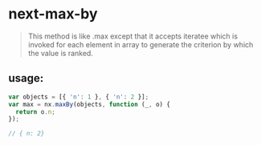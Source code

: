 # next-max-by
> This method is like .max except that it accepts iteratee which is invoked for each element in array to generate the criterion by which the value is ranked. 


## usage:
```js
var objects = [{ 'n': 1 }, { 'n': 2 }];
var max = nx.maxBy(objects, function (_, o) {
  return o.n;
});

// { n: 2}
```
